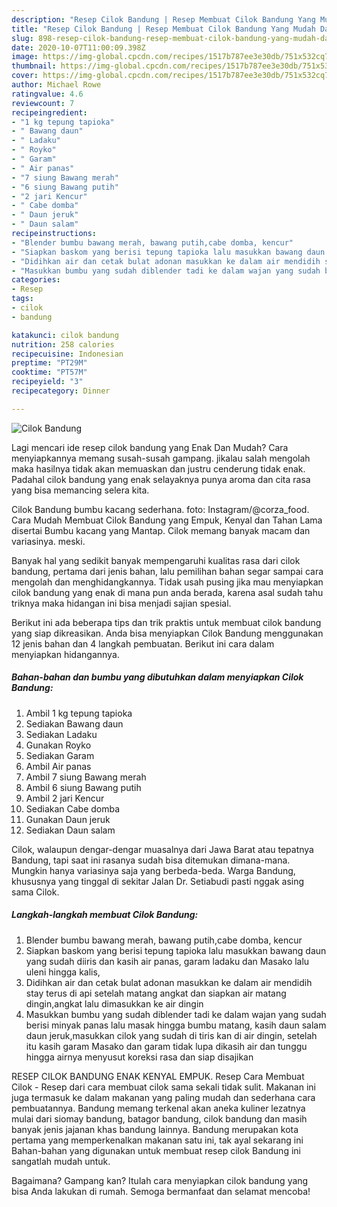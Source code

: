 ```yaml
---
description: "Resep Cilok Bandung | Resep Membuat Cilok Bandung Yang Mudah Dan Praktis"
title: "Resep Cilok Bandung | Resep Membuat Cilok Bandung Yang Mudah Dan Praktis"
slug: 898-resep-cilok-bandung-resep-membuat-cilok-bandung-yang-mudah-dan-praktis
date: 2020-10-07T11:00:09.398Z
image: https://img-global.cpcdn.com/recipes/1517b787ee3e30db/751x532cq70/cilok-bandung-foto-resep-utama.jpg
thumbnail: https://img-global.cpcdn.com/recipes/1517b787ee3e30db/751x532cq70/cilok-bandung-foto-resep-utama.jpg
cover: https://img-global.cpcdn.com/recipes/1517b787ee3e30db/751x532cq70/cilok-bandung-foto-resep-utama.jpg
author: Michael Rowe
ratingvalue: 4.6
reviewcount: 7
recipeingredient:
- "1 kg tepung tapioka"
- " Bawang daun"
- " Ladaku"
- " Royko"
- " Garam"
- " Air panas"
- "7 siung Bawang merah"
- "6 siung Bawang putih"
- "2 jari Kencur"
- " Cabe domba"
- " Daun jeruk"
- " Daun salam"
recipeinstructions:
- "Blender bumbu bawang merah, bawang putih,cabe domba, kencur"
- "Siapkan baskom yang berisi tepung tapioka lalu masukkan bawang daun yang sudah diiris dan kasih air panas, garam ladaku dan Masako lalu uleni hingga kalis,"
- "Didihkan air dan cetak bulat adonan masukkan ke dalam air mendidih stay terus di api setelah matang angkat dan siapkan air matang dingin,angkat lalu dimasukkan ke air dingin"
- "Masukkan bumbu yang sudah diblender tadi ke dalam wajan yang sudah berisi minyak panas lalu masak hingga bumbu matang, kasih daun salam daun jeruk,masukkan cilok yang sudah di tiris kan di air dingin, setelah itu kasih garam Masako dan garam tidak lupa dikasih air dan tunggu hingga airnya menyusut koreksi rasa dan siap disajikan"
categories:
- Resep
tags:
- cilok
- bandung

katakunci: cilok bandung 
nutrition: 258 calories
recipecuisine: Indonesian
preptime: "PT29M"
cooktime: "PT57M"
recipeyield: "3"
recipecategory: Dinner

---
```



![Cilok Bandung](https://img-global.cpcdn.com/recipes/1517b787ee3e30db/751x532cq70/cilok-bandung-foto-resep-utama.jpg)

Lagi mencari ide resep cilok bandung yang Enak Dan Mudah? Cara menyiapkannya memang susah-susah gampang. jikalau salah mengolah maka hasilnya tidak akan memuaskan dan justru cenderung tidak enak. Padahal cilok bandung yang enak selayaknya punya aroma dan cita rasa yang bisa memancing selera kita.

Cilok Bandung bumbu kacang sederhana. foto: Instagram/@corza_food. Cara Mudah Membuat Cilok Bandung yang Empuk, Kenyal dan Tahan Lama disertai Bumbu kacang yang Mantap. Cilok memang banyak macam dan variasinya. meski.

Banyak hal yang sedikit banyak mempengaruhi kualitas rasa dari cilok bandung, pertama dari jenis bahan, lalu pemilihan bahan segar sampai cara mengolah dan menghidangkannya. Tidak usah pusing jika mau menyiapkan cilok bandung yang enak di mana pun anda berada, karena asal sudah tahu triknya maka hidangan ini bisa menjadi sajian spesial.


Berikut ini ada beberapa tips dan trik praktis untuk membuat cilok bandung yang siap dikreasikan. Anda bisa menyiapkan Cilok Bandung menggunakan 12 jenis bahan dan 4 langkah pembuatan. Berikut ini cara dalam menyiapkan hidangannya.

<!--inarticleads1-->

##### Bahan-bahan dan bumbu yang dibutuhkan dalam menyiapkan Cilok Bandung:

1. Ambil 1 kg tepung tapioka
1. Sediakan  Bawang daun
1. Sediakan  Ladaku
1. Gunakan  Royko
1. Sediakan  Garam
1. Ambil  Air panas
1. Ambil 7 siung Bawang merah
1. Ambil 6 siung Bawang putih
1. Ambil 2 jari Kencur
1. Sediakan  Cabe domba
1. Gunakan  Daun jeruk
1. Sediakan  Daun salam


Cilok, walaupun dengar-dengar muasalnya dari Jawa Barat atau tepatnya Bandung, tapi saat ini rasanya sudah bisa ditemukan dimana-mana. Mungkin hanya variasinya saja yang berbeda-beda. Warga Bandung, khususnya yang tinggal di sekitar Jalan Dr. Setiabudi pasti nggak asing sama Cilok. 

<!--inarticleads2-->

##### Langkah-langkah membuat Cilok Bandung:

1. Blender bumbu bawang merah, bawang putih,cabe domba, kencur
1. Siapkan baskom yang berisi tepung tapioka lalu masukkan bawang daun yang sudah diiris dan kasih air panas, garam ladaku dan Masako lalu uleni hingga kalis,
1. Didihkan air dan cetak bulat adonan masukkan ke dalam air mendidih stay terus di api setelah matang angkat dan siapkan air matang dingin,angkat lalu dimasukkan ke air dingin
1. Masukkan bumbu yang sudah diblender tadi ke dalam wajan yang sudah berisi minyak panas lalu masak hingga bumbu matang, kasih daun salam daun jeruk,masukkan cilok yang sudah di tiris kan di air dingin, setelah itu kasih garam Masako dan garam tidak lupa dikasih air dan tunggu hingga airnya menyusut koreksi rasa dan siap disajikan


RESEP CILOK BANDUNG ENAK KENYAL EMPUK. Resep Cara Membuat Cilok - Resep dari cara membuat cilok sama sekali tidak sulit. Makanan ini juga termasuk ke dalam makanan yang paling mudah dan sederhana cara pembuatannya. Bandung memang terkenal akan aneka kuliner lezatnya mulai dari siomay bandung, batagor bandung, cilok bandung dan masih banyak jenis jajanan khas bandung lainnya. Bandung merupakan kota pertama yang memperkenalkan makanan satu ini, tak ayal sekarang ini Bahan-bahan yang digunakan untuk membuat resep cilok Bandung ini sangatlah mudah untuk. 

Bagaimana? Gampang kan? Itulah cara menyiapkan cilok bandung yang bisa Anda lakukan di rumah. Semoga bermanfaat dan selamat mencoba!
